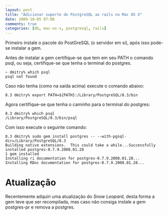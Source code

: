 ```yaml
---
layout: post
title: "Adicionar suporte do PostgreSQL ao rails no Mac OS X"
date: 2009-10-05 07:08
comments: true
categories: [db, mac-os-x, postgresql, rails]
---
```


Primeiro instale o pacote do PostGreSQL (o servidor em si), após isso pode-se instalar a gem.

Antes de instalar a gem certifique-se que tem em seu PATH o comando psql, ou seja, certifique-se que tenha o terminal do postgres.

    ~ dmitry% which psql
    psql not found

Caso não tenha (como na saída acima) execute o comando abaixo:

    8.3 dmitry% export PATH=${PATH}:/Library/PostgreSQL/8.3/bin

Agora certifique-se que tenha o caminho para o terminal do postgres:

    8.3 dmitry% which psql
    /Library/PostgreSQL/8.3/bin/psql

Com isso execute o seguinte comando:

    8.3 dmitry% sudo gem install postgres -- --with-pgsql-dir=/Library/PostgreSQL/8.3
    Building native extensions.  This could take a while...Successfully installed postgres-0.7.9.2008.01.28
    1 gem installed
    Installing ri documentation for postgres-0.7.9.2008.01.28...
    Installing RDoc documentation for postgres-0.7.9.2008.01.28...

# Atualização

Recentemente adquiri uma atualização do _Snow Leopard_, desta forma a gem teve que ser recompilada, mas caso não consiga instale a gem postgres-pr e remova a postgres.
